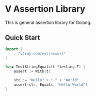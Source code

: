 # V Assertion Library

This is general assertion library for Golang.

## Quick Start

```go
import (
    . "v2ray.com/ext/assert"
)

func TestStringEquals(t *testing.T) {
    assert := With(t)

    str := "Hello" + " " + "World"
    assert(str, Equals, "Hello World")
}
```
